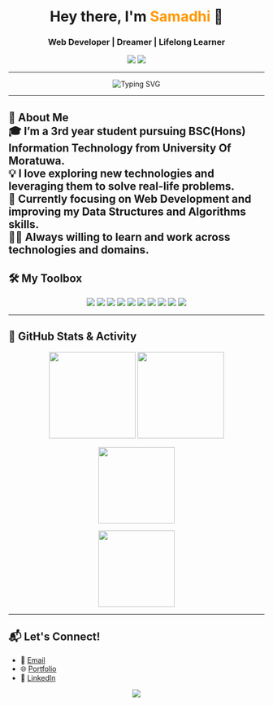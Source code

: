 
<h1 align="center">Hey there, I'm <span style="color:#ff9800;">Samadhi</span> 👋</h1>
<h3 align="center">Web Developer | Dreamer | Lifelong Learner</h3>

<p align="center">
  <a href="mailto:your.email@example.com"><img src="https://img.shields.io/badge/Email-D14836?style=flat-square&logo=gmail&logoColor=white" /></a>
  <a href="https://your-portfolio-link"><img src="https://img.shields.io/badge/Portfolio-222222?style=flat-square&logo=about.me&logoColor=white" /></a>
</p>

---

<p align="center">
  <img src="https://readme-typing-svg.herokuapp.com?font=Fira+Code&weight=500&pause=1000&color=F7971E&center=true&vCenter=true&width=435&lines=Full+Stack+Web+Developer;Open+Source+Enthusiast;Lover+of+Creative+Coding;Always+learning+something+new!" alt="Typing SVG" />
</p>

---

🌄 **About Me**  
🎓 I’m a 3rd year student pursuing BSC(Hons) Information Technology from University Of Moratuwa.  
💡 I love exploring new technologies and leveraging them to solve real-life problems.  
🌱 Currently focusing on Web Development and improving my Data Structures and Algorithms skills.  
👨‍💻 Always willing to learn and work across technologies and domains.
---

## 🛠️ My Toolbox
<p align="center">
  <img src="https://img.shields.io/badge/-HTML5-E34F26?logo=html5&logoColor=white&style=flat-square" />
  <img src="https://img.shields.io/badge/-CSS3-1572B6?logo=css3&logoColor=white&style=flat-square" />
  <img src="https://img.shields.io/badge/-JavaScript-F7DF1E?logo=javascript&logoColor=black&style=flat-square" />
  <img src="https://img.shields.io/badge/-TypeScript-3178C6?logo=typescript&logoColor=white&style=flat-square" />
  <img src="https://img.shields.io/badge/-React-61DAFB?logo=react&logoColor=black&style=flat-square" />
  <img src="https://img.shields.io/badge/-Node.js-339933?logo=node.js&logoColor=white&style=flat-square" />
  <img src="https://img.shields.io/badge/-MongoDB-47A248?logo=mongodb&logoColor=white&style=flat-square" />
  <img src="https://img.shields.io/badge/-MySQL-4479A1?logo=mysql&logoColor=white&style=flat-square" />
  <img src="https://img.shields.io/badge/-GitHub-181717?logo=github&logoColor=white&style=flat-square" />
  <img src="https://img.shields.io/badge/-Figma-F24E1E?logo=figma&logoColor=white&style=flat-square" />
</p>

---

## 🚀 GitHub Stats & Activity

<p align="center">
  <img src="https://github-readme-stats.vercel.app/api?username=Samadhi-Ayodhya-Gamaarachchi&show_icons=true&theme=tokyonight&count_private=true" height="170"/>
  <img src="https://github-readme-stats.vercel.app/api/top-langs/?username=Samadhi-Ayodhya-Gamaarachchi&layout=compact&theme=tokyonight" height="170"/>
</p>
<p align="center">
  <img src="https://github-readme-streak-stats.herokuapp.com/?user=Samadhi-Ayodhya-Gamaarachchi&theme=tokyonight" height="150"/>
</p>
<p align="center">
  <img src="https://activity-graph.herokuapp.com/graph?username=Samadhi-Ayodhya-Gamaarachchi&theme=react-dark" height="150"/>
</p>

---

## 📬 Let's Connect!

- 💌 [Email](mailto:your.email@example.com)
- 🌐 [Portfolio](https://your-portfolio-link)
- 💼 [LinkedIn](https://linkedin.com/in/yourlinkedin)


<p align="center">
  <img src="https://capsule-render.vercel.app/api?type=waving&color=F7971E&height=100&section=footer"/>
</p>
